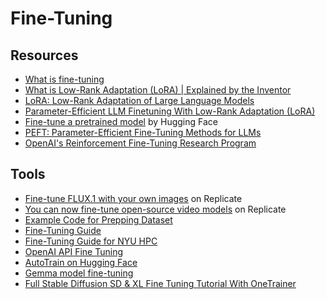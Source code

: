# Fine-Tuning

## Resources

- [What is fine-tuning](https://www.ibm.com/topics/fine-tuning)
- [What is Low-Rank Adaptation (LoRA) | Explained by the Inventor](https://www.youtube.com/watch?v=DhRoTONcyZE)
- [LoRA: Low-Rank Adaptation of Large Language Models](https://arxiv.org/pdf/2106.09685)
- [Parameter-Efficient LLM Finetuning With Low-Rank Adaptation (LoRA)](https://sebastianraschka.com/blog/2023/llm-finetuning-lora.html)
- [Fine-tune a pretrained model](https://huggingface.co/docs/transformers/en/training) by Hugging Face
- [PEFT: Parameter-Efficient Fine-Tuning Methods for LLMs](https://huggingface.co/blog/samuellimabraz/peft-methods)
- [OpenAI's Reinforcement Fine-Tuning Research Program](https://openai.com/form/rft-research-program/)

## Tools

- [Fine-tune FLUX.1 with your own images](https://replicate.com/blog/fine-tune-flux) on Replicate
- [You can now fine-tune open-source video models](https://replicate.com/blog/fine-tune-video) on Replicate
- [Example Code for Prepping Dataset](https://github.com/Programming-from-A-to-Z/Data-for-Fine-Tuning)
- [Fine-Tuning Guide](https://gist.github.com/shiffman/72b4688f6885a08c27041bb352134579)
- [Fine-Tuning Guide for NYU HPC](https://gist.github.com/shiffman/b960a575988245313a99df47030cedfc)
- [OpenAI API Fine Tuning](https://platform.openai.com/docs/guides/fine-tuning)
- [AutoTrain on Hugging Face](https://huggingface.co/autotrain)
- [Gemma model fine-tuning](https://ai.google.dev/gemma/docs/tune)
- [Full Stable Diffusion SD & XL Fine Tuning Tutorial With OneTrainer](https://www.youtube.com/watch?v=0t5l6CP9eBg)

